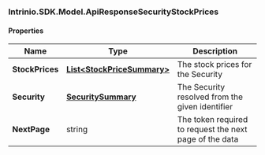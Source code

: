 [//]: # (CLASS:Intrinio.SDK.Model.ApiResponseSecurityStockPrices)

[//]: # (KIND:object)

### Intrinio.SDK.Model.ApiResponseSecurityStockPrices
#### Properties

[//]: # (START_DEFINITION)

Name | Type | Description
------------ | ------------- | -------------
**StockPrices** | [**List&lt;StockPriceSummary&gt;**](StockPriceSummary.md) | The stock prices for the Security &nbsp;
**Security** | [**SecuritySummary**](SecuritySummary.md) | The Security resolved from the given identifier &nbsp;
**NextPage** | string | The token required to request the next page of the data &nbsp;

[//]: # (END_DEFINITION)


[//]: # (CONTAINED_CLASS:Intrinio.SDK.Model.StockPriceSummary)


[//]: # (CONTAINED_CLASS:Intrinio.SDK.Model.SecuritySummary)


